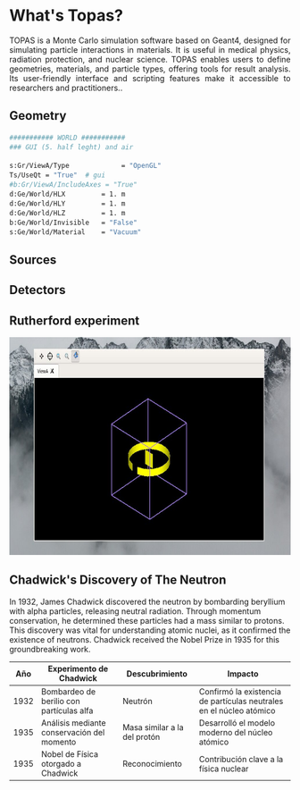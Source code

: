 # What's Topas?

<div style="text-align: center;">
  <p style="text-align: justify;"> TOPAS is a Monte Carlo simulation software based on Geant4, designed for simulating particle interactions in materials. It is useful in medical physics, radiation protection, and nuclear science. TOPAS enables users to define geometries, materials, and particle types, offering tools for result analysis. Its user-friendly interface and scripting features make it accessible to researchers and practitioners..
  </p>
</div>

## Geometry 

```bash
########### WORLD ###########
### GUI (5. half leght) and air

s:Gr/ViewA/Type             = "OpenGL"
Ts/UseQt = "True"  # gui
#b:Gr/ViewA/IncludeAxes = "True"
d:Ge/World/HLX         = 1. m
d:Ge/World/HLY         = 1. m
d:Ge/World/HLZ         = 1. m
b:Ge/World/Invisible   = "False"
s:Ge/World/Material    = "Vacuum"
```

## Sources 

## Detectors 


## Rutherford experiment 
 
<p align="center">
  <img with="850" height="390" src="topas.jpg">
</p>


## Chadwick's Discovery of The Neutron

In 1932, James Chadwick discovered the neutron by bombarding beryllium with alpha particles, releasing neutral radiation. Through momentum conservation, he determined these particles had a mass similar to protons. This discovery was vital for understanding atomic nuclei, as it confirmed the existence of neutrons. Chadwick received the Nobel Prize in 1935 for this groundbreaking work.




| Año  | Experimento de Chadwick                      | Descubrimiento          | Impacto                                    |
|------|----------------------------------------------|-------------------------|--------------------------------------------|
| 1932 | Bombardeo de berilio con partículas alfa      | Neutrón                  | Confirmó la existencia de partículas neutrales en el núcleo atómico |
| 1935 | Análisis mediante conservación del momento    | Masa similar a la del protón | Desarrolló el modelo moderno del núcleo atómico |
| 1935 | Nobel de Física otorgado a Chadwick           | Reconocimiento           | Contribución clave a la física nuclear     |



